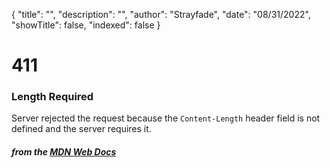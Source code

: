 {
    "title": "",
    "description": "",
    "author": "Strayfade",
    "date": "08/31/2022",
    "showTitle": false,
    "indexed": false
}
# 411
### Length Required

Server rejected the request because the `Content-Length` header field is not defined and the server requires it.

#### *from the [MDN Web Docs](https://developer.mozilla.org/en-US/docs/Web/HTTP/Status)* 
